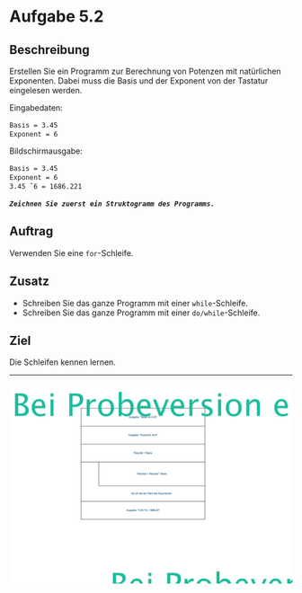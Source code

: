 # Aufgabe 5.2

## Beschreibung
Erstellen Sie ein Programm zur Berechnung von Potenzen mit natürlichen Exponenten. Dabei muss die Basis und der Exponent von der Tastatur eingelesen werden.

Eingabedaten:
```
Basis = 3.45
Exponent = 6
```

Bildschirmausgabe:
```
Basis = 3.45 
Exponent = 6
3.45 ˆ6 = 1686.221
```

**_`Zeichnen Sie zuerst ein Struktogramm des Programms.`_**

## Auftrag
Verwenden Sie eine `for`-Schleife.

## Zusatz
- Schreiben Sie das ganze Programm mit einer `while`-Schleife.
- Schreiben Sie das ganze Programm mit einer `do/while`-Schleife.

## Ziel
Die Schleifen kennen lernen.

--------------------------------------------

![](Nassi-Schneiderman.png)

